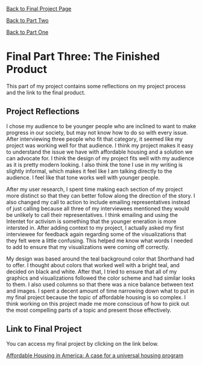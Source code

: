 [Back to Final Project Page](FinalProject.md)

[Back to Part Two](FinalPartTwo.md)

[Back to Part One](FinalPartOne.md)

# Final Part Three: The Finished Product

This part of my project contains some reflections on my project process and the link to the final product. 

## Project Reflections

I chose my audience to be younger people who are inclined to want to make progress in our society, but may not know how to do so with every issue. After interviewing three people who fit that category, it seemed like my project was working well for that audience. I think my project makes it easy to understand the issue we have with affordable housing and a solution we can advocate for. I think the design of my project fits well with my audience as it is pretty modern looking. I also think the tone I use in my writing is slightly informal, which makes it feel like I am talking directly to the audience. I feel like that tone works well with younger people. 

After my user research, I spent time making each section of my project more distinct so that they can better follow along the direction of the story. I also changed my call to action to include emailing representatives instead of just calling because all three of my interviewees mentioned they would be unlikely to call their representatives. I think emailing and using the Intentet for activism is something that the younger eneration is more intersted in. After adding context to my project, I actually asked my first interviewee for feedback again regarding some of the visualizations that they felt were a little confusing. This helped me know what words I needed to add to ensure that my visualizations were coming off correctly.

My design was based around the teal background color that Shorthand had to offer. I thought about colors that worked well with a bright teal, and decided on black and white. After that, I tried to ensure that all of my graphics and visualizations followed the color scheme and had similar looks to them. I also used columns so that there was a nice balance between text and images. I spent a decent amount of time narrowing down what to put in my final project because the topic of affordable housing is so complex. I think working on this project made me more conscious of how to pick out the most compelling parts of a topic and present those effectively. 


## Link to Final Project

You can access my final project by clicking on the link below.

[Affordable Housing in America: A case for a universal housing program](https://carnegiemellon.shorthandstories.com/affordable-housing-in-america/index.html)
